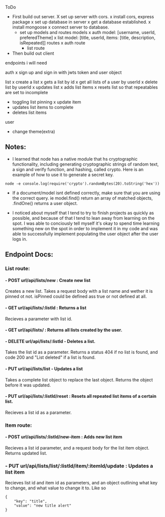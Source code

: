 ToDo

- First build out server.
    X set up server with cors.
        x install cors, express package
    x set up database in server
        x get a database established.
        x install mongoose
        x connect server to database.
    - set up models and routes
        models
        x auth model: [username, userId, preferedTheme]
        x list model: [title, userId, items: [title, description, isRepeated]]
        routes
        x auth route
        - list route
- Then build out client

endpoints i will need

auth
x sign up and sign in with jwts token and user object

list
x create a list
x gets a list by id
x get all lists of a user by userId
x delete list by userId
x updates list
x adds list items
x resets list so that repeatables are set to incomplete
- toggling list pinning
x update item
- updates list items to complete
- deletes list items

user
- change theme(extra)

## Notes:

- I learned that node has a native module that hs cryptographic functionality, including generating cryptographic strings of random text, a sign and verify function, and hashing, called crypto. Here is an example of how to use it to generate a secret key.

`node -e console.log(require('crypto').randomBytes(20).toString('hex'))`

- If a document/model isnt defined correctly, make sure that you are using the correct query. ie model.find() return an array of matched objects, .findOne() returns a user object.

- I noticed about myself that I tend to try to finish projects as quickly as possible, and because of that I tend to lean away from learning on the spot. I was able to conciously tell myself it's okay to spend time learning something new on the spot in order to implement it in my code and was able to successfully implement populating the user object after the user logs in.

## Endpoint Docs:

### List route:

#### - POST url/api/lists/new : Create new list

Creates a new list. Takes a request body with a list name and wether it is pinned ot not. isPinned could be defined ass true or not defined at all.

#### - GET url/api/lists/:listId : Returns a list

Recieves a parameter with list id.

#### - GET url/api/lists/ : Returns all lists created by the user.

#### - DELETE url/api/lists/:listId - Deletes a list.

Takes the list id as a parameter. Returns a status 404 if no list is found, and code 200 and "List deleted" if a list is found.

#### - PUT url/api/lists/list - Updates a list

Takes a complete list object to replace the last object. Returns the object before it was updated.

#### - PUT url/api/lists/:listId/reset : Resets all repeated list items of a certain list.

Recieves a list id as a parameter.

### Item route:

#### - POST url/api/lists/:listId/new-item : Adds new list item

Recieves a list id parameter, and a request body for the list item object. Returns updated list.

### - PUT url/api/lists/list/:listId/item/:itemId/update : Updates a list item

Recieves list id and item id as parameters, and an object outlining what key to change, and what value to change it to. Like so

```
{
    "key": "title",
    "value": "new title alert"
}
```
